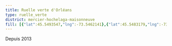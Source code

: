 ```yaml
---
title: Ruelle verte d'Orléans
type: ruelle_verte
district: mercier-hochelaga-maisonneuve
fill: [{"lat":45.5493547,"lng":-73.5462141},{"lat":45.5483179,"lng":-73.5431027}]
---
```


Depuis 2013